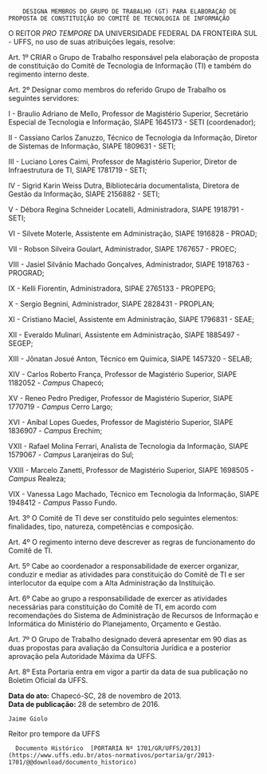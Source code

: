         DESIGNA MEMBROS DO GRUPO DE TRABALHO (GT) PARA ELABORAÇÃO DE PROPOSTA DE CONSTITUIÇÃO DO COMITÊ DE TECNOLOGIA DE INFORMAÇÃO  

O REITOR *PRO TEMPORE* DA UNIVERSIDADE FEDERAL DA FRONTEIRA SUL - UFFS, no uso de suas atribuições legais, resolve:

 Art. 1º CRIAR o Grupo de Trabalho responsável pela elaboração de proposta de constituição do Comitê de Tecnologia de Informação (TI) e também do regimento interno deste.

 Art. 2º Designar como membros do referido Grupo de Trabalho os seguintes servidores:

 I - Braulio Adriano de Mello, Professor de Magistério Superior, Secretário Especial de Tecnologia e Informação, SIAPE 1645173 - SETI (coordenador);

 II - Cassiano Carlos Zanuzzo, Técnico de Tecnologia da Informação, Diretor de Sistemas de Informação, SIAPE 1809631 - SETI;

 III - Luciano Lores Caimi, Professor de Magistério Superior, Diretor de Infraestrutura de TI, SIAPE 1781719 - SETI;

 IV - Sigrid Karin Weiss Dutra, Bibliotecária documentalista, Diretora de Gestão da Informação, SIAPE 2156882 - SETI;

 V - Débora Regina Schneider Locatelli, Administradora, SIAPE 1918791 - SETI;

 VI - Silvete Moterle, Assistente em Administração, SIAPE 1916828 - PROAD;

 VII - Robson Silveira Goulart, Administrador, SIAPE 1767657 - PROEC;

 VIII - Jasiel Silvânio Machado Gonçalves, Administrador, SIAPE 1918763 - PROGRAD;

 IX - Kelli Fiorentin, Administradora, SIPAE 2765133 - PROPEPG;

 X - Sergio Begnini, Administrador, SIAPE 2828431 - PROPLAN;

 XI - Cristiano Maciel, Assistente em Administração, SIAPE 1796831 - SEAE;

 XII - Everaldo Mulinari, Assistente em Administração, SIAPE 1885497 - SEGEP;

 XIII - Jônatan Josué Anton, Técnico em Química, SIAPE 1457320 - SELAB;

 XIV - Carlos Roberto França, Professor de Magistério Superior, SIAPE 1182052 - *Campus* Chapecó;

 XV - Reneo Pedro Prediger, Professor de Magistério Superior, SIAPE 1770719 - *Campus* Cerro Largo;

 XVI - Aníbal Lopes Guedes, Professor de Magistério Superior, SIAPE 1836907 - *Campus* Erechim;

 VXII - Rafael Molina Ferrari, Analista de Tecnologia da Informação, SIAPE 1579067 - *Campus* Laranjeiras do Sul;

 VXIII - Marcelo Zanetti, Professor de Magistério Superior, SIAPE 1698505 - *Campus* Realeza;

 VIX - Vanessa Lago Machado, Técnico em Tecnologia da Informação, SIAPE 1948412 - *Campus* Passo Fundo.

 Art. 3º O Comitê de TI deve ser constituído pelo seguintes elementos: finalidades, tipo, natureza, competências e composição.

  

 Art. 4º O regimento interno deve descrever as regras de funcionamento do Comitê de TI.

 Art. 5º Cabe ao coordenador a responsabilidade de exercer organizar, conduzir e mediar as atividades para constituição do Comitê de TI e ser interlocutor da equipe com a Alta Administração da Instituição.

 Art. 6º Cabe ao grupo a responsabilidade de exercer as atividades necessárias para constituição do Comitê de TI, em acordo com recomendações do Sistema de Administração de Recursos de Informação e Informática do Ministério do Planejamento, Orçamento e Gestão.

 Art. 7º O Grupo de Trabalho designado deverá apresentar em 90 dias as duas propostas para avaliação da Consultoria Jurídica e a posterior aprovação pela Autoridade Máxima da UFFS.

 Art. 8º Esta Portaria entra em vigor a partir da data de sua publicação no Boletim Oficial da UFFS.

  

   **Data do ato:** Chapecó-SC, 28 de novembro de 2013.   
 **Data de publicação:**  28 de setembro de 2016. 

    Jaime Giolo    
 Reitor pro tempore da UFFS 

      Documento Histórico  [PORTARIA Nº 1701/GR/UFFS/2013](https://www.uffs.edu.br/atos-normativos/portaria/gr/2013-1701/@@download/documento_historico)     
      
